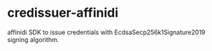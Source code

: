 # credissuer-affinidi
affinidi SDK to issue credentials with EcdsaSecp256k1Signature2019 signing algorithm.
